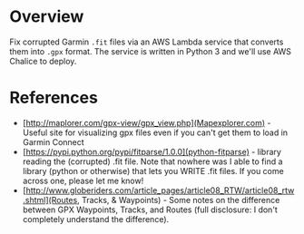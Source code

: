 # Overview

Fix corrupted Garmin `.fit` files via an AWS Lambda service that converts them into `.gpx` format. The service is written in Python 3 and we'll use AWS Chalice to deploy.

# References

 * [http://maplorer.com/gpx-view/gpx_view.php](Mapexplorer.com) - Useful site for visualizing gpx files even if you can't get them to load in Garmin Connect
 * [https://pypi.python.org/pypi/fitparse/1.0.0](python-fitparse) - library reading the (corrupted) .fit file. Note that nowhere was I able to find a library (python or otherwise) that lets you WRITE .fit files. If you come across one, please let me know!
 * [http://www.globeriders.com/article_pages/article08_RTW/article08_rtw.shtml](Routes, Tracks, & Waypoints) - Some notes on the difference between GPX Waypoints, Tracks, and Routes (full disclosure: I don't completely understand the difference).
    